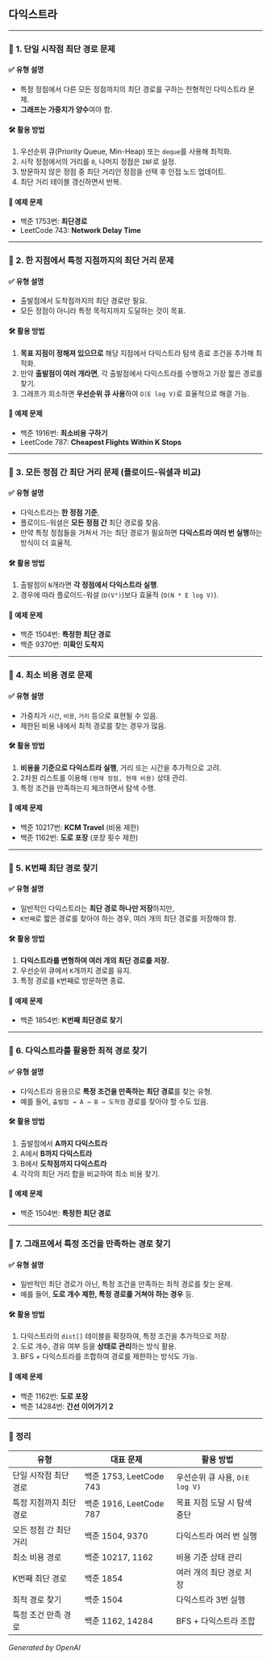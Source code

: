 ## 다익스트라
---

### 🔹 1. **단일 시작점 최단 경로 문제**
#### ✅ 유형 설명  
- 특정 정점에서 다른 모든 정점까지의 최단 경로를 구하는 전형적인 다익스트라 문제.  
- **그래프는 가중치가 양수**여야 함.  

#### 🛠 활용 방법  
1. 우선순위 큐(Priority Queue, Min-Heap) 또는 `deque`를 사용해 최적화.  
2. 시작 정점에서의 거리를 `0`, 나머지 정점은 `INF`로 설정.  
3. 방문하지 않은 정점 중 최단 거리인 정점을 선택 후 인접 노드 업데이트.  
4. 최단 거리 테이블 갱신하면서 반복.  

#### 📌 예제 문제  
- 백준 1753번: **최단경로**  
- LeetCode 743: **Network Delay Time**  

---

### 🔹 2. **한 지점에서 특정 지점까지의 최단 거리 문제**
#### ✅ 유형 설명  
- 출발점에서 도착점까지의 최단 경로만 필요.  
- 모든 정점이 아니라 특정 목적지까지 도달하는 것이 목표.  

#### 🛠 활용 방법  
1. **목표 지점이 정해져 있으므로** 해당 지점에서 다익스트라 탐색 종료 조건을 추가해 최적화.  
2. 만약 **출발점이 여러 개라면**, 각 출발점에서 다익스트라를 수행하고 가장 짧은 경로를 찾기.  
3. 그래프가 희소하면 **우선순위 큐 사용**하여 `O(E log V)`로 효율적으로 해결 가능.  

#### 📌 예제 문제  
- 백준 1916번: **최소비용 구하기**  
- LeetCode 787: **Cheapest Flights Within K Stops**  

---

### 🔹 3. **모든 정점 간 최단 거리 문제 (플로이드-워셜과 비교)**
#### ✅ 유형 설명  
- 다익스트라는 **한 정점 기준**,  
- 플로이드-워셜은 **모든 정점 간** 최단 경로를 찾음.  
- 만약 특정 정점들을 거쳐서 가는 최단 경로가 필요하면 **다익스트라 여러 번 실행**하는 방식이 더 효율적.  

#### 🛠 활용 방법  
1. 출발점이 `N`개라면 **각 정점에서 다익스트라 실행**.  
2. 경우에 따라 플로이드-워셜 (`O(V³)`)보다 효율적 (`O(N * E log V)`).  

#### 📌 예제 문제  
- 백준 1504번: **특정한 최단 경로**  
- 백준 9370번: **미확인 도착지**  

---

### 🔹 4. **최소 비용 경로 문제**
#### ✅ 유형 설명  
- 가중치가 `시간`, `비용`, `거리` 등으로 표현될 수 있음.  
- 제한된 비용 내에서 최적 경로를 찾는 경우가 많음.  

#### 🛠 활용 방법  
1. **비용을 기준으로 다익스트라 실행**, 거리 또는 시간을 추가적으로 고려.  
2. 2차원 리스트를 이용해 `(현재 정점, 현재 비용)` 상태 관리.  
3. 특정 조건을 만족하는지 체크하면서 탐색 수행.  

#### 📌 예제 문제  
- 백준 10217번: **KCM Travel** (비용 제한)  
- 백준 1162번: **도로 포장** (포장 횟수 제한)  

---

### 🔹 5. **K번째 최단 경로 찾기**
#### ✅ 유형 설명  
- 일반적인 다익스트라는 **최단 경로 하나만 저장**하지만,  
- `K번째`로 짧은 경로를 찾아야 하는 경우, 여러 개의 최단 경로를 저장해야 함.  

#### 🛠 활용 방법  
1. **다익스트라를 변형하여 여러 개의 최단 경로를 저장.**  
2. 우선순위 큐에서 `K`개까지 경로를 유지.  
3. 특정 경로를 `K`번째로 방문하면 종료.  

#### 📌 예제 문제  
- 백준 1854번: **K번째 최단경로 찾기**  

---

### 🔹 6. **다익스트라를 활용한 최적 경로 찾기**
#### ✅ 유형 설명  
- 다익스트라 응용으로 **특정 조건을 만족하는 최단 경로**를 찾는 유형.  
- 예를 들어, `출발점 → A → B → 도착점` 경로를 찾아야 할 수도 있음.  

#### 🛠 활용 방법  
1. 출발점에서 **A까지 다익스트라**  
2. A에서 **B까지 다익스트라**  
3. B에서 **도착점까지 다익스트라**  
4. 각각의 최단 거리 합을 비교하여 최소 비용 찾기.  

#### 📌 예제 문제  
- 백준 1504번: **특정한 최단 경로**  

---

### 🔹 7. **그래프에서 특정 조건을 만족하는 경로 찾기**
#### ✅ 유형 설명  
- 일반적인 최단 경로가 아닌, 특정 조건을 만족하는 최적 경로를 찾는 문제.  
- 예를 들어, **도로 개수 제한, 특정 경로를 거쳐야 하는 경우** 등.  

#### 🛠 활용 방법  
1. 다익스트라의 `dist[]` 테이블을 확장하여, 특정 조건을 추가적으로 저장.  
2. 도로 개수, 경유 여부 등을 **상태로 관리**하는 방식 활용.  
3. BFS + 다익스트라를 조합하여 경로를 제한하는 방식도 가능.  

#### 📌 예제 문제  
- 백준 1162번: **도로 포장**  
- 백준 14284번: **간선 이어가기 2**  

---

### 📌 정리
| 유형 | 대표 문제 | 활용 방법 |
|------|---------|---------|
| 단일 시작점 최단 경로 | 백준 1753, LeetCode 743 | 우선순위 큐 사용, `O(E log V)` |
| 특정 지점까지 최단 경로 | 백준 1916, LeetCode 787 | 목표 지점 도달 시 탐색 중단 |
| 모든 정점 간 최단 거리 | 백준 1504, 9370 | 다익스트라 여러 번 실행 |
| 최소 비용 경로 | 백준 10217, 1162 | 비용 기준 상태 관리 |
| K번째 최단 경로 | 백준 1854 | 여러 개의 최단 경로 저장 |
| 최적 경로 찾기 | 백준 1504 | 다익스트라 3번 실행 |
| 특정 조건 만족 경로 | 백준 1162, 14284 | BFS + 다익스트라 조합 |

*Generated by OpenAI*